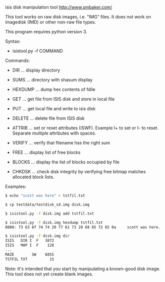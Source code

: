 isis disk manipulation tool
http://www.smbaker.com/

This tool works on raw disk images, i.e. "IMG" files. It does not work on imagedisk (IMD) or other
non-raw file types.

This program requires python version 3.

Syntax:

* isistool.py -f <filename> COMMAND <ARG>

Commands:

* DIR ... display directory

* SUMS ... directory with shasum display

* HEXDUMP <FN> ... dump hex contents of fdile

* GET <FN> ... get file from ISIS disk and store in local file

* PUT <FN> ... get local file and write to isis disk

* DELETE <FN> ... delete file from ISIS disk

* ATTRIB <FN> <ATTR> ... set or reset attributes (ISWF). Example I+ to set or I- to reset. Separate multiple attributes with spaces.

* VERIFY <FN> <SUM> ... verify that filename has the right sum

* FREE ... display list of free blocks

* BLOCKS <fn> ... display the list of blocks occupied by file

* CHKDSK ... check disk integrity by verifying free bitmap matches allocated block lists.

Examples:

```bash
$ echo "scott was here" > tstfil.txt

$ cp testdata/testdisk_sd.img disk.img

$ isistool.py -f disk.img add tstfil.txt

$ isistool.py -f disk.img hexdump tstfil.txt
0000: 73 63 6f 74 74 20 77 61 73 20 68 65 72 65 0a     scott was here. 

$ isistool.py -f disk.img dir
ISIS   DIR I  F   3072 
ISIS   MAP I  F    128
...
MAZE        SW    6855 
TSTFIL TXT          15
```

Note: It's intended that you start by manipulating a known-good disk image.
This tool does not yet create blank images.
